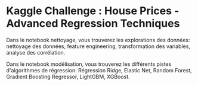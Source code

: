 # Kaggle Challenge : House Prices - Advanced Regression Techniques 

Dans le notebook nettoyage, vous trouverez les explorations des données: nettoyage des données, feature engineering, transformation des variables, analyse des corrélation.

Dans le notebook modélisation, vous trouverez les différents pistes d'algorithmes de régression: Régression Ridge, Elastic Net, Random Forest, Gradient Boosting Regressor, LightGBM, XGBoost.
